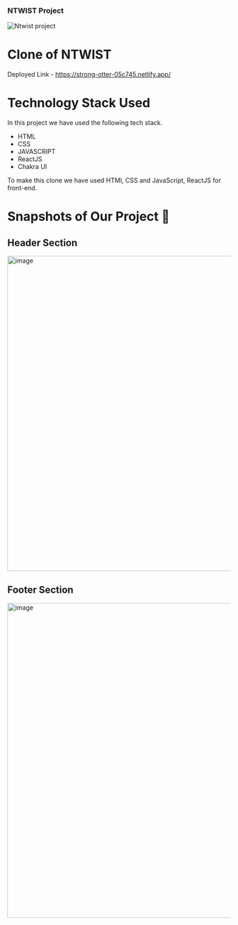 ### NTWIST Project ####


![Ntwist project](https://github.com/Rahulzhp/ntwist_home/assets/107567053/8d0ca223-94a9-4478-a740-19dfd845225e)

# Clone of NTWIST

Deployed Link - https://strong-otter-05c745.netlify.app/



# Technology Stack Used

In this project we have used the following tech stack.

- HTML
- CSS
- JAVASCRIPT
- ReactJS
- Chakra UI


To make this clone we have used HTMl, CSS and JavaScript, ReactJS for front-end.


# Snapshots of Our Project 📸

## Header Section
<img width="710" alt="image" src="https://github.com/Rahulzhp/ntwist_home/assets/107567053/5750a9f6-6a49-405c-bafc-61c4cc34e69b" />

## Footer Section

<img width="710" alt="image" src="https://github.com/Rahulzhp/ntwist_home/assets/107567053/f7d2f126-23b0-4e38-bbac-ad638eb6033b" />



